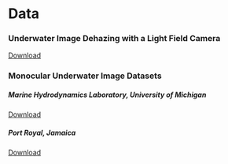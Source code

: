 # Data
### Underwater Image Dehazing with a Light Field Camera
[Download](http://www.umich.edu/~droplf/Dehazing/Dehazing.zip)

### Monocular Underwater Image Datasets
##### Marine Hydrodynamics Laboratory, University of Michigan
[Download](http://www.umich.edu/~dropopen/MHL.tar.gz)

##### Port Royal, Jamaica
[Download](http://www.umich.edu/~dropda/Jamaica.tar.gz)
